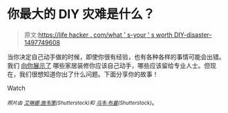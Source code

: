 # 你最大的 DIY 灾难是什么？

> 原文:[https://life hacker . com/what ' s-your ' s worth DIY-disaster-1497749608](https://lifehacker.com/what-was-your-worst-diy-disaster-1497749608)

当你决定自己动手做的时候，即使你很有经验，也有各种各样的事情可能会出错。我们 [向你展示了](http://lifehacker.com/which-home-improvements-can-i-diy-and-which-should-i-le-487207936) 哪些家居装修你应该自己动手，哪些应该留给专业人士。但现在，我们很想知道你出了什么问题。下面分享你的故事！

Watch

*<small>照片由</small>* [*<small>艾琳娜·施韦策</small>*](http://www.shutterstock.com/pic.mhtml?id=110179493&src=id)*<small>(Shutterstock)和</small>* [*<small>乌韦·布曼</small>*](http://www.shutterstock.com/pic.mhtml?id=147038117&src=id)*<small>(Shutterstock)</small>*。